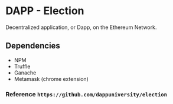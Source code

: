 # DAPP - Election

Decentralized application, or Dapp, on the Ethereum Network.

## Dependencies
- NPM
- Truffle
- Ganache
- Metamask (chrome extension)

### Reference  `https://github.com/dappuniversity/election`
